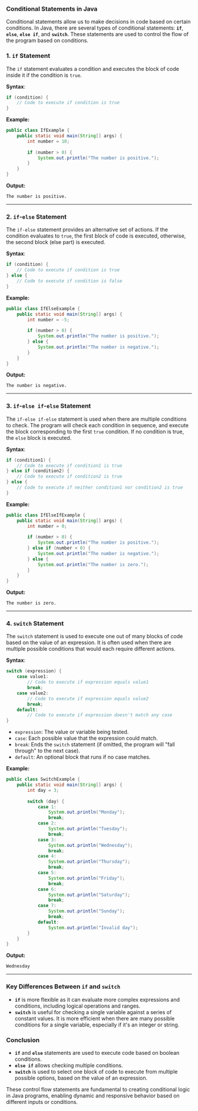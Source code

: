 ### **Conditional Statements in Java**

Conditional statements allow us to make decisions in code based on certain conditions. In Java, there are several types of conditional statements: **`if`**, **`else`**, **`else if`**, and **`switch`**. These statements are used to control the flow of the program based on conditions.

### **1. `if` Statement**
The `if` statement evaluates a condition and executes the block of code inside it if the condition is `true`.

**Syntax**:
```java
if (condition) {
    // Code to execute if condition is true
}
```

**Example:**
```java
public class IfExample {
    public static void main(String[] args) {
        int number = 10;
        
        if (number > 0) {
            System.out.println("The number is positive.");
        }
    }
}
```

**Output:**
```
The number is positive.
```

---

### **2. `if`-`else` Statement**
The `if-else` statement provides an alternative set of actions. If the condition evaluates to `true`, the first block of code is executed, otherwise, the second block (else part) is executed.

**Syntax**:
```java
if (condition) {
    // Code to execute if condition is true
} else {
    // Code to execute if condition is false
}
```

**Example:**
```java
public class IfElseExample {
    public static void main(String[] args) {
        int number = -5;
        
        if (number > 0) {
            System.out.println("The number is positive.");
        } else {
            System.out.println("The number is negative.");
        }
    }
}
```

**Output:**
```
The number is negative.
```

---

### **3. `if`-`else if`-`else` Statement**
The `if-else if-else` statement is used when there are multiple conditions to check. The program will check each condition in sequence, and execute the block corresponding to the first `true` condition. If no condition is true, the `else` block is executed.

**Syntax**:
```java
if (condition1) {
    // Code to execute if condition1 is true
} else if (condition2) {
    // Code to execute if condition2 is true
} else {
    // Code to execute if neither condition1 nor condition2 is true
}
```

**Example:**
```java
public class IfElseIfExample {
    public static void main(String[] args) {
        int number = 0;
        
        if (number > 0) {
            System.out.println("The number is positive.");
        } else if (number < 0) {
            System.out.println("The number is negative.");
        } else {
            System.out.println("The number is zero.");
        }
    }
}
```

**Output:**
```
The number is zero.
```

---

### **4. `switch` Statement**
The `switch` statement is used to execute one out of many blocks of code based on the value of an expression. It is often used when there are multiple possible conditions that would each require different actions.

**Syntax**:
```java
switch (expression) {
    case value1:
        // Code to execute if expression equals value1
        break;
    case value2:
        // Code to execute if expression equals value2
        break;
    default:
        // Code to execute if expression doesn't match any case
}
```

- `expression`: The value or variable being tested.
- `case`: Each possible value that the expression could match.
- `break`: Ends the `switch` statement (if omitted, the program will "fall through" to the next case).
- `default`: An optional block that runs if no case matches.

**Example:**
```java
public class SwitchExample {
    public static void main(String[] args) {
        int day = 3;
        
        switch (day) {
            case 1:
                System.out.println("Monday");
                break;
            case 2:
                System.out.println("Tuesday");
                break;
            case 3:
                System.out.println("Wednesday");
                break;
            case 4:
                System.out.println("Thursday");
                break;
            case 5:
                System.out.println("Friday");
                break;
            case 6:
                System.out.println("Saturday");
                break;
            case 7:
                System.out.println("Sunday");
                break;
            default:
                System.out.println("Invalid day");
        }
    }
}
```

**Output:**
```
Wednesday
```

---

### **Key Differences Between `if` and `switch`**

- **`if`** is more flexible as it can evaluate more complex expressions and conditions, including logical operations and ranges.
- **`switch`** is useful for checking a single variable against a series of constant values. It is more efficient when there are many possible conditions for a single variable, especially if it's an integer or string.

### **Conclusion**

- **`if`** and **`else`** statements are used to execute code based on boolean conditions.
- **`else if`** allows checking multiple conditions.
- **`switch`** is used to select one block of code to execute from multiple possible options, based on the value of an expression.
  
These control flow statements are fundamental to creating conditional logic in Java programs, enabling dynamic and responsive behavior based on different inputs or conditions.
